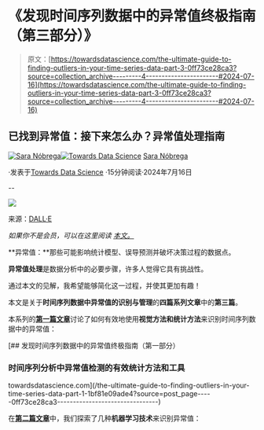 # 《发现时间序列数据中的异常值终极指南（第三部分）》

> 原文：[https://towardsdatascience.com/the-ultimate-guide-to-finding-outliers-in-your-time-series-data-part-3-0ff73ce28ca3?source=collection_archive---------4-----------------------#2024-07-16](https://towardsdatascience.com/the-ultimate-guide-to-finding-outliers-in-your-time-series-data-part-3-0ff73ce28ca3?source=collection_archive---------4-----------------------#2024-07-16)

## 已找到异常值：接下来怎么办？异常值处理指南

[](https://medium.com/@saranobregafn?source=post_page---byline--0ff73ce28ca3--------------------------------)[![Sara Nóbrega](../Images/0cc9fafe4cfda6f38148d169b9055e29.png)](https://medium.com/@saranobregafn?source=post_page---byline--0ff73ce28ca3--------------------------------)[](https://towardsdatascience.com/?source=post_page---byline--0ff73ce28ca3--------------------------------)[![Towards Data Science](../Images/a6ff2676ffcc0c7aad8aaf1d79379785.png)](https://towardsdatascience.com/?source=post_page---byline--0ff73ce28ca3--------------------------------) [Sara Nóbrega](https://medium.com/@saranobregafn?source=post_page---byline--0ff73ce28ca3--------------------------------)

·发表于[Towards Data Science](https://towardsdatascience.com/?source=post_page---byline--0ff73ce28ca3--------------------------------) ·15分钟阅读·2024年7月16日

--

![](../Images/8eb7a253f725264a6bb3aa89a535d26b.png)

来源：[DALL·E](https://openai.com/index/dall-e-2/)

*如果你不是会员，可以在这里阅读* [*本文。*](/the-ultimate-guide-to-finding-outliers-in-your-time-series-data-part-3-0ff73ce28ca3?sk=ef889303078c64f8bc0004e2054665b1)

**异常值：**那些可能影响统计模型、误导预测并破坏决策过程的数据点。

**异常值处理**是数据分析中的必要步骤，许多人觉得它具有挑战性。

通过本文的见解，我希望能够简化这一过程，并使其更加有趣！

本文是关于**时间序列数据中异常值的识别与管理**的**四篇系列文章**中的**第三篇**。

本系列的[**第一篇文章**](/the-ultimate-guide-to-finding-outliers-in-your-time-series-data-part-1-1bf81e09ade4?sk=215c6094b7bdc43812933df4c94d8cc7)讨论了如何有效地使用**视觉方法和统计方法**来识别时间序列数据中的异常值：

[](/the-ultimate-guide-to-finding-outliers-in-your-time-series-data-part-1-1bf81e09ade4?source=post_page-----0ff73ce28ca3--------------------------------) [## 发现时间序列数据中的异常值终极指南（第一部分）

### 时间序列分析中异常值检测的有效统计方法和工具

towardsdatascience.com](/the-ultimate-guide-to-finding-outliers-in-your-time-series-data-part-1-1bf81e09ade4?source=post_page-----0ff73ce28ca3--------------------------------)

在[**第二篇文章**](https://medium.com/towards-data-science/the-ultimate-guide-to-finding-outliers-in-your-time-series-data-part-2-674c25837f29)中，我们探索了几种**机器学习技术**来识别异常值：
